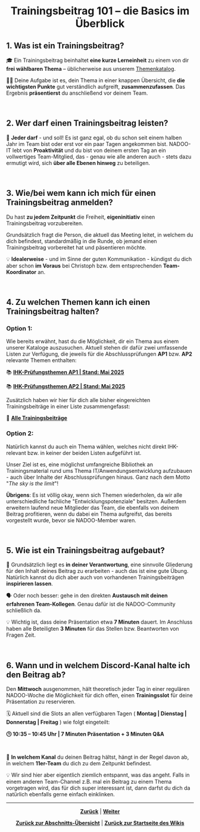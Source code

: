 # <p align="center">Trainingsbeitrag 101 – die Basics im Überblick</p>

## 1. Was ist ein Trainingsbeitrag?

🎓 Ein Trainingsbeitrag beinhaltet **eine kurze Lerneinheit** zu einem von dir **frei wählbaren Thema** – üblicherweise aus unserem [Themenkatalog](#4-zu-welchen-themen-kann-ich-einen-trainingsbeitrag-halten). 

👨‍🏫 Deine Aufgabe ist es, dein Thema in einer knappen Übersicht, die **die wichtigsten Punkte** gut verständlich aufgreift, **zusammenzufassen**. Das Ergebnis **präsentierst** du anschließend vor deinem Team.

<br>

## 2. Wer darf einen Trainingsbeitrag leisten?

🙌 **Jeder darf** - und soll! Es ist ganz egal, ob du schon seit einem halben Jahr im Team bist oder erst vor ein paar Tagen angekommen bist. NADOO-IT lebt von **Proaktivität** und du bist von deinem ersten Tag an ein vollwertiges Team-Mitglied, das - genau wie alle anderen auch - stets dazu ermutigt wird, sich **über alle Ebenen hinweg** zu beteiligen.

<br>

## 3. Wie/bei wem kann ich mich für einen Trainingsbeitrag anmelden?

Du hast **zu jedem Zeitpunkt** die Freiheit, **eigeninitiativ** einen Trainingsbeitrag vorzubereiten.

Grundsätzlich fragt die Person, die aktuell das Meeting leitet, in welchem du dich befindest, standardmäßig in die Runde, ob jemand einen Trainingsbeitrag vorbereitet hat und päsentieren möchte. 

💡 **Idealerweise** - und im Sinne der guten Kommunikation - kündigst du dich aber schon **im Voraus** bei Christoph bzw. dem entsprechenden **Team-Koordinator** an.

<br>

## 4. Zu welchen Themen kann ich einen Trainingsbeitrag halten?

### Option 1:

Wie bereits erwähnt, hast du die Möglichkeit, dir ein Thema aus einem unserer Kataloge auszusuchen. Aktuell stehen dir dafür zwei umfassende Listen zur Verfügung, die jeweils für die Abschlussprüfungen **AP1** bzw. **AP2** relevante Themen enthalten:

📚 [**IHK-Prüfungsthemen AP1 | Stand: Mai 2025**](https://github.com/NADOOIT/NADOO-Launchpad/issues/643)

📚 [**IHK-Prüfungsthemen AP2 | Stand: Mai 2025**](https://github.com/NADOOIT/NADOO-Academy/issues/63)

Zusätzlich haben wir hier für dich alle bisher eingereichten Trainingsbeiträge in einer Liste zusammengefasst:

📃 [**Alle Trainingsbeiträge**](https://github.com/NADOOIT/NADOO-Launchpad/issues/1200)
<br> <!-- Klärungsbedarf: bleibt die Liste von Alexander im Launchpad bestehen oder wie ist das mit dem Umzug zu Academy geregelet? -->

### Option 2:

Natürlich kannst du auch ein Thema wählen, welches nicht direkt IHK-relevant bzw. in keiner der beiden Listen aufgeführt ist.

Unser Ziel ist es, eine möglichst umfangreiche Bibliothek an Trainingsmaterial rund ums Thema IT/Anwendungsentwicklung aufzubauen - auch über Inhalte der Abschlussprüfungen hinaus. Ganz nach dem Motto "_The sky is the limit_"!

**Übrigens**: Es ist völlig okay, wenn sich Themen wiederholen, da wir alle unterschiedliche fachliche "Entwicklungspotenziale" besitzen. Außerdem erweitern laufend neue Mitglieder das Team, die ebenfalls von deinem Beitrag profitieren, wenn du dabei ein Thema aufgreifst, das bereits vorgestellt wurde, bevor sie NADOO-Member waren.

<br>

## 5. Wie ist ein Trainingsbeitrag aufgebaut?

🧱 Grundsätzlich liegt es **in deiner Verantwortung**, eine sinnvolle Gliederung für den Inhalt deines Beitrag zu erarbeiten - auch das ist eine gute Übung. Natürlich kannst du dich aber auch von vorhandenen Trainingsbeiträgen **inspirieren lassen**. 

🗣 Oder noch besser: gehe in den direkten **Austausch mit deinen erfahrenen Team-Kollegen**. Genau dafür ist die NADOO-Community schließlich da.

💡 Wichtig ist, dass deine Präsentation etwa **7 Minuten** dauert.
Im Anschluss haben alle Beteiligten **3 Minuten** für das Stellen bzw. Beantworten von Fragen Zeit.

<br>

## 6. Wann und in welchem Discord-Kanal halte ich den Beitrag ab?
<!-- Klärungsbedarf: eig. auch Freitag? bisher waren da TBs irgendwie nie so wirklich Thema -->
Den **Mittwoch** ausgenommen, hält theoretisch jeder Tag in einer regulären NADOO-Woche die Möglichkeit für dich offen, einen **Trainingsslot** für deine Präsentation zu reservieren.

🗓️ Aktuell sind die Slots an allen verfügbaren Tagen ( **Montag | Dienstag | Donnerstag | Freitag** ) wie folgt eingeteilt:

<p align=center"><strong>🕒 10:35 – 10:45 Uhr | 7 Minuten Präsentation + 3 Minuten Q&A</strong></p>

#

📍 **In welchem Kanal** du deinen Beitrag hältst, hängt in der Regel davon ab, in welchem **11er-Team** du dich zu dem Zeitpunkt befindest.

💡 Wir sind hier aber eigentlich ziemlich entspannt, was das angeht. Falls in einem anderen Team-Channel z.B. mal ein Beitrag zu einem Thema vorgetragen wird, das für dich super interessant ist, dann darfst du dich da natürlich ebenfalls gerne einfach einklinken.

---

<p align="center">
<a href="/docs/02-arbeiten_bei_nadoo/02-training_und_vorbereitung/01-trainingsbeitraege/README.md"><strong>Zurück</strong></a> | 
<a href="/docs/02-arbeiten_bei_nadoo/02-training_und_vorbereitung/01-trainingsbeitraege/02-dokumentation/README.md"><strong>Weiter</strong></a>
</p>

<p align="center">
<a href="/docs/02-arbeiten_bei_nadoo/02-training_und_vorbereitung/01-trainingsbeitraege/README.md/#dieses-kapitel-beinhaltet-folgende-abschnitte"><strong>Zurück zur Abschnitts-Übersicht</strong></a> | <a href="/docs/00-willkommen/README.md"><strong>Zurück zur Startseite des Wikis</strong></a>
</p>
